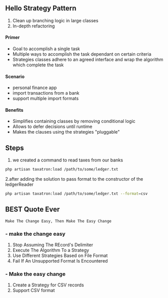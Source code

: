 ## Hello Strategy Pattern 

1. Clean up branching logic in large classes
2. In-depth refactoring 

#### Primer

- Goal to accomplish a single task
- Multiple ways to accomplish the task dependant on certain criteria
- Strategies classes adhere to an agreed interface and wrap the algorithm which complete the task


#### Scenario

- personal finance app
- import transactions from a bank 
- support multiple import formats


#### Benefits

- Simplifies containing classes by removing conditional logic
- Allows to defer decisions until runtime
- Makes the clauses using the strategies "pluggable"


## Steps
1. we created a command to read taxes from our banks 
```bash 
php artisan taxatron:load /path/to/some/ledger.txt
```
2.after adding the solution to pass format to the constructor of the ledgerReader
```bash 
php artisan taxatron:load /path/to/some/ledger.txt --format=csv
```

## BEST Quote Ever 
~~~ 
Make The Change Easy, Then Make The Easy Change
~~~

### -  make the change easy 
1. Stop Assuming The REcord's Delimiter
2. Execute The Algorithm To a Strategy
3. Use Different Strategies Based on File Format
4. Fail If An Unsupported Format Is Encountered

### -  Make the easy change
1. Create a Strategy for CSV records
2. Support CSV format